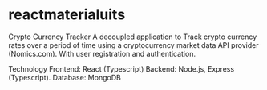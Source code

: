 # reactmaterialuits
Crypto Currency Tracker
A decoupled application to Track crypto currency rates over a period of time using a cryptocurrency market data API provider (Nomics.com). With user registration and authentication.

Technology
Frontend: React (Typescript)
Backend: Node.js,  Express (Typescript).
Database: MongoDB 
